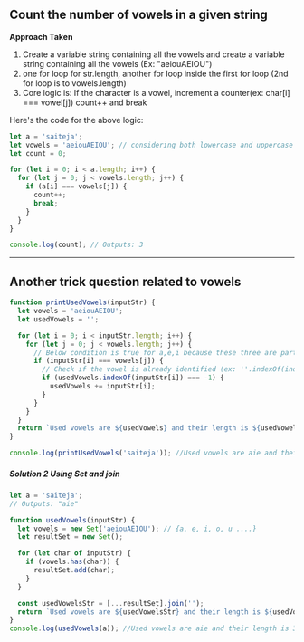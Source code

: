 ## Count the number of vowels in a given string

**Approach Taken**

1. Create a variable string containing all the vowels and create a variable string containing all the vowels (Ex: "aeiouAEIOU")
2. one for loop for str.length, another for loop inside the first for loop (2nd for loop is to vowels.length)
3. Core logic is: If the character is a vowel, increment a counter(ex: char[i] === vowel[j]) count++ and break

Here's the code for the above logic:

```javascript
let a = 'saiteja';
let vowels = 'aeiouAEIOU'; // considering both lowercase and uppercase vowels
let count = 0;

for (let i = 0; i < a.length; i++) {
  for (let j = 0; j < vowels.length; j++) {
    if (a[i] === vowels[j]) {
      count++;
      break;
    }
  }
}

console.log(count); // Outputs: 3
```

---

## Another trick question related to vowels

```js
function printUsedVowels(inputStr) {
  let vowels = 'aeiouAEIOU';
  let usedVowels = '';

  for (let i = 0; i < inputStr.length; i++) {
    for (let j = 0; j < vowels.length; j++) {
      // Below condition is true for a,e,i because these three are part of string saiteja
      if (inputStr[i] === vowels[j]) {
        // Check if the vowel is already identified (ex: ''.indexOf(indexOfaChar) is not present then usedVowels will store that char)
        if (usedVowels.indexOf(inputStr[i]) === -1) {
          usedVowels += inputStr[i];
        }
      }
    }
  }
  return `Used vowels are ${usedVowels} and their length is ${usedVowels.length}`;
}

console.log(printUsedVowels('saiteja')); //Used vowels are aie and their length is 3
```

##### Solution 2 Using Set and join

```js
let a = 'saiteja';
// Outputs: "aie"

function usedVowels(inputStr) {
  let vowels = new Set('aeiouAEIOU'); // {a, e, i, o, u ....}
  let resultSet = new Set();

  for (let char of inputStr) {
    if (vowels.has(char)) {
      resultSet.add(char);
    }
  }

  const usedVowelsStr = [...resultSet].join('');
  return `Used vowels are ${usedVowelsStr} and their length is ${usedVowelsStr.length}`;
}
console.log(usedVowels(a)); //Used vowels are aie and their length is 3
```
